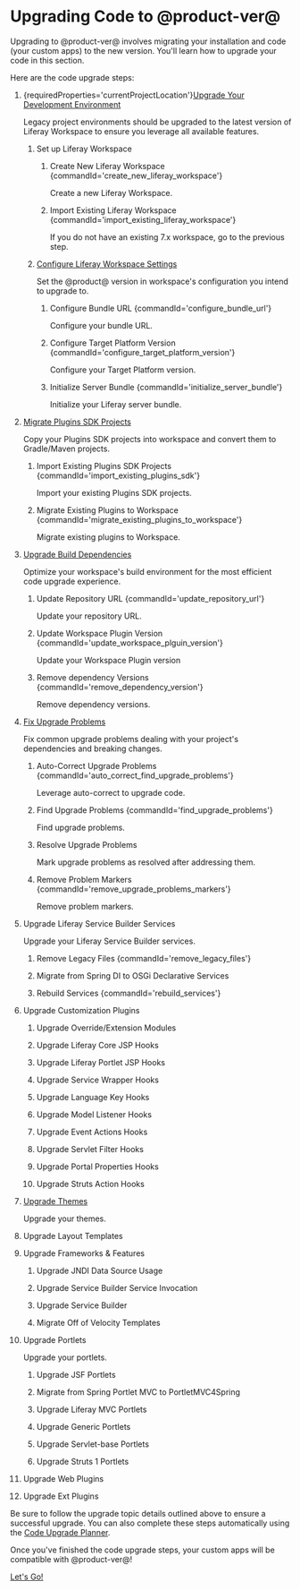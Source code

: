 # Upgrading Code to @product-ver@

Upgrading to @product-ver@ involves migrating your installation and code (your
custom apps) to the new version. You'll learn how to upgrade your code in this
section.

Here are the code upgrade steps:

1.  {requiredProperties='currentProjectLocation'}[Upgrade Your Development Environment](/docs/tutorials/7-2/-/knowledge_base/t/upgrading-your-development-environment)

    Legacy project environments should be upgraded to the latest version of
    Liferay Workspace to ensure you leverage all available features.

    1.  Set up Liferay Workspace

        1.  Create New Liferay Workspace {commandId='create_new_liferay_workspace'}

            Create a new Liferay Workspace.

        2.  Import Existing Liferay Workspace {commandId='import_existing_liferay_workspace'}

            If you do not have an existing 7.x workspace, go to the previous
            step.

    2.  [Configure Liferay Workspace Settings](/docs/tutorials/7-2/-/knowledge_base/t/upgrading-your-development-environment#configuring-liferay-workspace)

        Set the @product@ version in workspace's configuration you intend to
        upgrade to.

        1.  Configure Bundle URL {commandId='configure_bundle_url'}

            Configure your bundle URL.

        2.  Configure Target Platform Version {commandId='configure_target_platform_version'}

            Configure your Target Platform version.

        3.  Initialize Server Bundle {commandId='initialize_server_bundle'}

            Initialize your Liferay server bundle.

2.  [Migrate Plugins SDK Projects](/docs/tutorials/7-2/-/knowledge_base/t/migrating-plugins-sdk-projects-to-liferay-workspace)

    Copy your Plugins SDK projects into workspace and convert them to
    Gradle/Maven projects.

    1.  Import Existing Plugins SDK Projects {commandId='import_existing_plugins_sdk'}

        Import your existing Plugins SDK projects.

    2.  Migrate Existing Plugins to Workspace {commandId='migrate_existing_plugins_to_workspace'}

        Migrate existing plugins to Workspace.

3.  [Upgrade Build Dependencies](/docs/tutorials/7-2/-/knowledge_base/t/upgrading-build-dependencies)

    Optimize your workspace's build environment for the most efficient code
    upgrade experience.

    1.  Update Repository URL {commandId='update_repository_url'}

        Update your repository URL.

    2. Update Workspace Plugin Version {commandId='update_workspace_plguin_version'}

        Update your Workspace Plugin version

    3.  Remove dependency Versions {commandId='remove_dependency_version'}

        Remove dependency versions.

4.  [Fix Upgrade Problems](/docs/tutorials/7-2/-/knowledge_base/t/fixing-upgrade-problems)

    Fix common upgrade problems dealing with your project's dependencies and
    breaking changes.

    1.  Auto-Correct Upgrade Problems {commandId='auto_correct_find_upgrade_problems'}

        Leverage auto-correct to upgrade code.

    2.  Find Upgrade Problems {commandId='find_upgrade_problems'}

        Find upgrade problems.

    3.  Resolve Upgrade Problems

        Mark upgrade problems as resolved after addressing them.

    4.  Remove Problem Markers {commandId='remove_upgrade_problems_markers'}

        Remove problem markers.

5.  Upgrade Liferay Service Builder Services

    Upgrade your Liferay Service Builder services.

    1.  Remove Legacy Files {commandId='remove_legacy_files'}

    2.  Migrate from Spring DI to OSGi Declarative Services

    3.  Rebuild Services {commandId='rebuild_services'}

6.  Upgrade Customization Plugins

    1.  Upgrade Override/Extension Modules

    2.  Upgrade Liferay Core JSP Hooks

    3.  Upgrade Liferay Portlet JSP Hooks

    4.  Upgrade Service Wrapper Hooks

    5.  Upgrade Language Key Hooks

    6.  Upgrade Model Listener Hooks

    7.  Upgrade Event Actions Hooks

    8.  Upgrade Servlet Filter Hooks

    9.  Upgrade Portal Properties Hooks

    10. Upgrade Struts Action Hooks

7. [Upgrade Themes](https://dev.liferay.com/en/develop/tutorials/-/knowledge_base/7-1/upgrading-6-2-themes-to-7-1)

    Upgrade your themes.

8. Upgrade Layout Templates

9. Upgrade Frameworks & Features

    1. Upgrade JNDI Data Source Usage

    2. Upgrade Service Builder Service Invocation

    3. Upgrade Service Builder

    4. Migrate Off of Velocity Templates

10. Upgrade Portlets

    Upgrade your portlets.

    1. Upgrade JSF Portlets

    2. Migrate from Spring Portlet MVC to PortletMVC4Spring

    3. Upgrade Liferay MVC Portlets

    4. Upgrade Generic Portlets

    5. Upgrade Servlet-base Portlets

    6. Upgrade Struts 1 Portlets

11. Upgrade Web Plugins

12. Upgrade Ext Plugins

<!--

1.  [Upgrade Your Development Environment](/docs/tutorials/7-2/-/knowledge_base/t/upgrading-your-development-environment)

    Legacy project environments should be upgraded to the latest version of
    Liferay Workspace to ensure you leverage all available features.

    1.  [Install a Liferay Workspace](/docs/tutorials/7-2/-/knowledge_base/t/upgrading-your-development-environment#installing-a-new-liferay-workspace)

    Create a new workspace or import and update an existing one.

    2.  [Configure Liferay Workspace](/docs/tutorials/7-2/-/knowledge_base/t/upgrading-your-development-environment#configuring-liferay-workspace)

    Set the @product@ version in workspace's configuration you intend to upgrade
    to.

    3.  [Initialize a Server Bundle](/docs/tutorials/7-2/-/knowledge_base/t/upgrading-your-development-environment#initializing-a-server-bundle)

    Download the @product@ bundle you're upgrading to.

    4.  [Upgrade Your Maven Build Environment](/docs/tutorials/7-2/-/knowledge_base/t/upgrading-your-maven-build-environment)

    If you're upgrading a Maven build with Liferay Portal 6.2-compatible code or
    older, you must upgrade your Maven environment.

2.  [Migrate Plugins SDK Projects to Liferay Workspace](/docs/tutorials/7-2/-/knowledge_base/t/migrating-plugins-sdk-projects-to-liferay-workspace)

    Copy your Plugins SDK projects into workspace and convert them to
    Gradle/Maven projects.

3.  [Upgrade Build Dependencies](/docs/tutorials/7-2/-/knowledge_base/t/upgrading-build-dependencies)

    Optimize your workspace's build environment for the most efficient code
    upgrade experience.

4.  [Fix Upgrade Problems](/docs/tutorials/7-2/-/knowledge_base/t/fixing-upgrade-problems)

    Fix common upgrade problems dealing with your project's dependencies and
    breaking changes.

    1.  [Resolve a Project's Dependencies](/docs/tutorials/7-2/-/knowledge_base/t/resolving-a-projects-dependencies)

    2.  [Resolve Breaking Changes](/docs/tutorials/7-2/-/knowledge_base/t/resolving-breaking-changes)

To be continued...

-->

<!--

5. Upgrade Service Builder Services
    1. Remove Legacy Files
    2. Migrate from Spring DI to OSGi Declarative Services
    3. Rebuild Services
6. Upgrade Customization Plugins
    1. Upgrade Override/Extension Modules
    2. Upgrade Liferay Core JSP Hooks
    3. Upgrade Liferay Portlet JSP Hooks
    4. Upgrade Service Wrapper Hooks
    5. Upgrade Language Key Hooks
    6. Upgrade Model Listener Hooks
    7. Upgrade Event Actions Hooks
    8. Upgrade Servlet Filter Hooks
    9. Upgrade Portal Properties Hooks
    10. Upgrade Struts Action Hooks
7. Upgrade Themes
    1. [Upgrade a 7.x Theme to 7.2](/docs/7-2/tutorials/-/knowledge_base/t/upgrading-7-x-themes-to-7-2)
    2. [Upgrade a 6.2 Theme to 7.2](/docs/7-2/tutorials/-/knowledge_base/t/upgrading-6-2-themes-to-7-2)
8. Upgrade Layout Templates
9. Upgrade Frameworks & Features
    1. Upgrade JNDI Data Source Usage
    2. Upgrade Service Builder Service Invocation
    3. Upgrade Service Builder
    3. Migrate Off of Velocity Templates
10. Upgrade Portlets
    1. Upgrade JSF Portlets
    2. Migrate from Spring Portlet MVC to PortletMVC4Spring
    3. Upgrade Liferay MVC Portlets
    4. Upgrade Generic Portlets
    5. Upgrade Servlet-base Portlets
    6. Upgrade Struts 1 Portlets
11. Upgrade Web Plugins
12. Upgrade Ext Plugins

-->

Be sure to follow the upgrade topic details outlined above to ensure a
successful upgrade. You can also complete these steps automatically using the
[Code Upgrade Planner](/docs/reference/7-2/-/knowledge_base/r/code-upgrade-planner).

Once you've finished the code upgrade steps, your custom apps will be compatible
with @product-ver@!

<a class="go-link btn btn-primary" href="/docs/7-2/tutorials/-/knowledge_base/t/upgrading-your-development-environment">Let's Go!<span class="icon-circle-arrow-right"></span></a>

